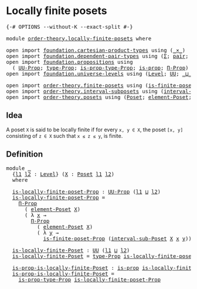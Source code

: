 # Locally finite posets

<pre class="Agda"><a id="34" class="Symbol">{-#</a> <a id="38" class="Keyword">OPTIONS</a> <a id="46" class="Pragma">--without-K</a> <a id="58" class="Pragma">--exact-split</a> <a id="72" class="Symbol">#-}</a>

<a id="77" class="Keyword">module</a> <a id="84" href="order-theory.locally-finite-posets.html" class="Module">order-theory.locally-finite-posets</a> <a id="119" class="Keyword">where</a>

<a id="126" class="Keyword">open</a> <a id="131" class="Keyword">import</a> <a id="138" href="foundation.cartesian-product-types.html" class="Module">foundation.cartesian-product-types</a> <a id="173" class="Keyword">using</a> <a id="179" class="Symbol">(</a><a id="180" href="foundation-core.cartesian-product-types.html#577" class="Function Operator">_×_</a><a id="183" class="Symbol">)</a>
<a id="185" class="Keyword">open</a> <a id="190" class="Keyword">import</a> <a id="197" href="foundation.dependent-pair-types.html" class="Module">foundation.dependent-pair-types</a> <a id="229" class="Keyword">using</a> <a id="235" class="Symbol">(</a><a id="236" href="foundation-core.dependent-pair-types.html#502" class="Record">Σ</a><a id="237" class="Symbol">;</a> <a id="239" href="foundation-core.dependent-pair-types.html#575" class="InductiveConstructor">pair</a><a id="243" class="Symbol">;</a> <a id="245" href="foundation-core.dependent-pair-types.html#592" class="Field">pr1</a><a id="248" class="Symbol">;</a> <a id="250" href="foundation-core.dependent-pair-types.html#604" class="Field">pr2</a><a id="253" class="Symbol">)</a>
<a id="255" class="Keyword">open</a> <a id="260" class="Keyword">import</a> <a id="267" href="foundation.propositions.html" class="Module">foundation.propositions</a> <a id="291" class="Keyword">using</a>
  <a id="299" class="Symbol">(</a> <a id="301" href="foundation-core.propositions.html#1380" class="Function">UU-Prop</a><a id="308" class="Symbol">;</a> <a id="310" href="foundation-core.propositions.html#1482" class="Function">type-Prop</a><a id="319" class="Symbol">;</a> <a id="321" href="foundation-core.propositions.html#1549" class="Function">is-prop-type-Prop</a><a id="338" class="Symbol">;</a> <a id="340" href="foundation-core.propositions.html#1295" class="Function">is-prop</a><a id="347" class="Symbol">;</a> <a id="349" href="foundation-core.propositions.html#6683" class="Function">Π-Prop</a><a id="355" class="Symbol">)</a>
<a id="357" class="Keyword">open</a> <a id="362" class="Keyword">import</a> <a id="369" href="foundation.universe-levels.html" class="Module">foundation.universe-levels</a> <a id="396" class="Keyword">using</a> <a id="402" class="Symbol">(</a><a id="403" href="Agda.Primitive.html#597" class="Postulate">Level</a><a id="408" class="Symbol">;</a> <a id="410" href="foundation-core.universe-levels.html#222" class="Primitive">UU</a><a id="412" class="Symbol">;</a> <a id="414" href="Agda.Primitive.html#810" class="Primitive Operator">_⊔_</a><a id="417" class="Symbol">)</a>

<a id="420" class="Keyword">open</a> <a id="425" class="Keyword">import</a> <a id="432" href="order-theory.finite-posets.html" class="Module">order-theory.finite-posets</a> <a id="459" class="Keyword">using</a> <a id="465" class="Symbol">(</a><a id="466" href="order-theory.finite-posets.html#836" class="Function">is-finite-poset-Prop</a><a id="486" class="Symbol">)</a>
<a id="488" class="Keyword">open</a> <a id="493" class="Keyword">import</a> <a id="500" href="order-theory.interval-subposets.html" class="Module">order-theory.interval-subposets</a> <a id="532" class="Keyword">using</a> <a id="538" class="Symbol">(</a><a id="539" href="order-theory.interval-subposets.html#873" class="Function">interval-sub-Poset</a><a id="557" class="Symbol">)</a>
<a id="559" class="Keyword">open</a> <a id="564" class="Keyword">import</a> <a id="571" href="order-theory.posets.html" class="Module">order-theory.posets</a> <a id="591" class="Keyword">using</a> <a id="597" class="Symbol">(</a><a id="598" href="order-theory.posets.html#731" class="Function">Poset</a><a id="603" class="Symbol">;</a> <a id="605" href="order-theory.posets.html#1145" class="Function">element-Poset</a><a id="618" class="Symbol">;</a> <a id="620" href="order-theory.posets.html#1280" class="Function">leq-Poset</a><a id="629" class="Symbol">)</a>
</pre>
## Idea

A poset `X` is said to be locally finite if for every `x, y ∈ X`, the poset `[x, y]` consisting of `z ∈ X` such that `x ≤ z ≤ y`, is finite.

## Definition

<pre class="Agda"><a id="810" class="Keyword">module</a> <a id="817" href="order-theory.locally-finite-posets.html#817" class="Module">_</a>
  <a id="821" class="Symbol">{</a><a id="822" href="order-theory.locally-finite-posets.html#822" class="Bound">l1</a> <a id="825" href="order-theory.locally-finite-posets.html#825" class="Bound">l2</a> <a id="828" class="Symbol">:</a> <a id="830" href="Agda.Primitive.html#597" class="Postulate">Level</a><a id="835" class="Symbol">}</a> <a id="837" class="Symbol">(</a><a id="838" href="order-theory.locally-finite-posets.html#838" class="Bound">X</a> <a id="840" class="Symbol">:</a> <a id="842" href="order-theory.posets.html#731" class="Function">Poset</a> <a id="848" href="order-theory.locally-finite-posets.html#822" class="Bound">l1</a> <a id="851" href="order-theory.locally-finite-posets.html#825" class="Bound">l2</a><a id="853" class="Symbol">)</a>
  <a id="857" class="Keyword">where</a>
  
  <a id="868" href="order-theory.locally-finite-posets.html#868" class="Function">is-locally-finite-poset-Prop</a> <a id="897" class="Symbol">:</a> <a id="899" href="foundation-core.propositions.html#1380" class="Function">UU-Prop</a> <a id="907" class="Symbol">(</a><a id="908" href="order-theory.locally-finite-posets.html#822" class="Bound">l1</a> <a id="911" href="Agda.Primitive.html#810" class="Primitive Operator">⊔</a> <a id="913" href="order-theory.locally-finite-posets.html#825" class="Bound">l2</a><a id="915" class="Symbol">)</a>
  <a id="919" href="order-theory.locally-finite-posets.html#868" class="Function">is-locally-finite-poset-Prop</a> <a id="948" class="Symbol">=</a>
    <a id="954" href="foundation-core.propositions.html#6683" class="Function">Π-Prop</a>
      <a id="967" class="Symbol">(</a> <a id="969" href="order-theory.posets.html#1145" class="Function">element-Poset</a> <a id="983" href="order-theory.locally-finite-posets.html#838" class="Bound">X</a><a id="984" class="Symbol">)</a>
      <a id="992" class="Symbol">(</a> <a id="994" class="Symbol">λ</a> <a id="996" href="order-theory.locally-finite-posets.html#996" class="Bound">x</a> <a id="998" class="Symbol">→</a>
        <a id="1008" href="foundation-core.propositions.html#6683" class="Function">Π-Prop</a>
          <a id="1025" class="Symbol">(</a> <a id="1027" href="order-theory.posets.html#1145" class="Function">element-Poset</a> <a id="1041" href="order-theory.locally-finite-posets.html#838" class="Bound">X</a><a id="1042" class="Symbol">)</a>
          <a id="1054" class="Symbol">(</a> <a id="1056" class="Symbol">λ</a> <a id="1058" href="order-theory.locally-finite-posets.html#1058" class="Bound">y</a> <a id="1060" class="Symbol">→</a>
            <a id="1074" href="order-theory.finite-posets.html#836" class="Function">is-finite-poset-Prop</a> <a id="1095" class="Symbol">(</a><a id="1096" href="order-theory.interval-subposets.html#873" class="Function">interval-sub-Poset</a> <a id="1115" href="order-theory.locally-finite-posets.html#838" class="Bound">X</a> <a id="1117" href="order-theory.locally-finite-posets.html#996" class="Bound">x</a> <a id="1119" href="order-theory.locally-finite-posets.html#1058" class="Bound">y</a><a id="1120" class="Symbol">)))</a>

  <a id="1127" href="order-theory.locally-finite-posets.html#1127" class="Function">is-locally-finite-Poset</a> <a id="1151" class="Symbol">:</a> <a id="1153" href="foundation-core.universe-levels.html#222" class="Primitive">UU</a> <a id="1156" class="Symbol">(</a><a id="1157" href="order-theory.locally-finite-posets.html#822" class="Bound">l1</a> <a id="1160" href="Agda.Primitive.html#810" class="Primitive Operator">⊔</a> <a id="1162" href="order-theory.locally-finite-posets.html#825" class="Bound">l2</a><a id="1164" class="Symbol">)</a>
  <a id="1168" href="order-theory.locally-finite-posets.html#1127" class="Function">is-locally-finite-Poset</a> <a id="1192" class="Symbol">=</a> <a id="1194" href="foundation-core.propositions.html#1482" class="Function">type-Prop</a> <a id="1204" href="order-theory.locally-finite-posets.html#868" class="Function">is-locally-finite-poset-Prop</a>

  <a id="1236" href="order-theory.locally-finite-posets.html#1236" class="Function">is-prop-is-locally-finite-Poset</a> <a id="1268" class="Symbol">:</a> <a id="1270" href="foundation-core.propositions.html#1295" class="Function">is-prop</a> <a id="1278" href="order-theory.locally-finite-posets.html#1127" class="Function">is-locally-finite-Poset</a>
  <a id="1304" href="order-theory.locally-finite-posets.html#1236" class="Function">is-prop-is-locally-finite-Poset</a> <a id="1336" class="Symbol">=</a>
    <a id="1342" href="foundation-core.propositions.html#1549" class="Function">is-prop-type-Prop</a> <a id="1360" href="order-theory.locally-finite-posets.html#868" class="Function">is-locally-finite-poset-Prop</a>
</pre>